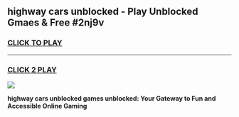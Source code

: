 
## highway cars unblocked - Play Unblocked Gmaes & Free #2nj9v
<h3>
<a href="https://news.freeplayer.one?title=highway_cars_unblocked&ref=24F">CLICK TO PLAY</a></h3>
<hr>

<h3>
<a href="https://news.freeplayer.one?title=highway_cars_unblocked&ref=24F">CLICK 2 PLAY</a>
  
</h3>

<a href="https://news.freeplayer.one?title=highway_cars_unblocked&ref=24F/"><img src="https://clearcache.store/games.png"></a>


**highway cars unblocked games unblocked: Your Gateway to Fun and Accessible Online Gaming**
